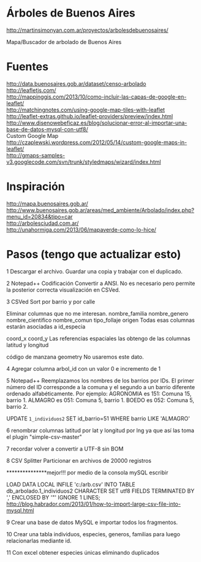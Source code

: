 Árboles de Buenos Aires
=======================

http://martinsimonyan.com.ar/proyectos/arbolesdebuenosaires/




Mapa/Buscador de arbolado de Buenos Aires

Fuentes
=======
http://data.buenosaires.gob.ar/dataset/censo-arbolado <br>
http://leafletjs.com/ <br>
http://mappinggis.com/2013/10/como-incluir-las-capas-de-google-en-leaflet/ <br>
http://matchingnotes.com/using-google-map-tiles-with-leaflet <br>
http://leaflet-extras.github.io/leaflet-providers/preview/index.html <br>
http://www.disenowebeficaz.es/blog/solucionar-error-al-importar-una-base-de-datos-mysql-con-utf8/ <br>
Custom Google Map<br>
http://czaplewski.wordpress.com/2012/05/14/custom-google-maps-in-leaflet/ <br>
http://gmaps-samples-v3.googlecode.com/svn/trunk/styledmaps/wizard/index.html <br>

Inspiración
===========
http://mapa.buenosaires.gob.ar/ <br>
http://www.buenosaires.gob.ar/areas/med_ambiente/Arbolado/index.php?menu_id=20834&tipo=car <br>
http://arbolesciudad.com.ar/ <br>
http://unahormiga.com/2013/06/mapaverde-como-lo-hice/


Pasos (tengo que actualizar esto)
=================================

1
Descargar el archivo. Guardar una copia y trabajar con el duplicado.

2
Notepad++
Codificación
Convertir a ANSI. No es necesario pero permite la posterior correcta visualización en CSVed.

3
CSVed
Sort por barrio y por calle

Eliminar columnas que no me interesan.
nombre_familia
nombre_genero
nombre_cientifico
nombre_comun
tipo_follaje
origen
Todas esas columnas estarán asociadas a id_especia

coord_x
coord_y
Las referencias espaciales las obtengo de las columnas latitud y longitud

código de manzana
geometry
No usaremos este dato.

4
Agregar columna arbol_id con un valor 0 e incremento de 1

5
Notepad++
Reemplazamos los nombres de los barrios por IDs.
El primer número del ID corresponde a la comuna y el segundo a un barrio diferente ordenado alfabéticamente.
Por ejemplo:
AGRONOMIA	es 151: Comuna 15, barrio 1.
ALMAGRO		es 051: Comuna  5, barrio 1.
BOEDO		es 052: Comuna  5, barrio 2.

UPDATE `1_individuos2` SET id_barrio=51 WHERE barrio LIKE 'ALMAGRO'

6
renombrar columnas latitud por lat y longitud por lng ya que así las toma el plugin "simple-csv-master"

7
recordar volver a convertir a UTF-8 sin BOM

8
CSV Splitter
Particionar en archivos de 20000 registros

***************mejor!!!
por medio de la consola mySQL escribir

LOAD DATA LOCAL INFILE 'c:/arb.csv' INTO TABLE db_arbolado.1_individuos2 CHARACTER SET utf8 FIELDS TERMINATED BY ',' ENCLOSED BY '\"' IGNORE 1 LINES;
http://blog.habrador.com/2013/01/how-to-import-large-csv-file-into-mysql.html


9
Crear una base de datos MySQL e importar todos los fragmentos.

10
Crear una tabla individuos, especies, generos, familias para luego relacionarlas mediante id.

11
Con excel obtener especies únicas eliminando duplicados
